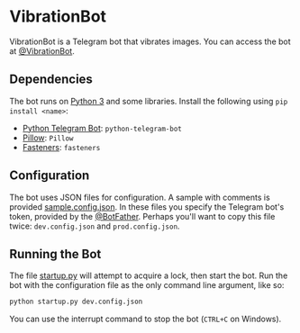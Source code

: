 # VibrationBot
VibrationBot is a Telegram bot that vibrates images. You can access the bot at [@VibrationBot](http://t.me/VibrationBot).

## Dependencies
The bot runs on [Python 3](http://python.org) and some libraries. Install the following using `pip install <name>`:

* [Python Telegram Bot](http://python-telegram-bot.org): `python-telegram-bot`
* [Pillow](https://pillow.readthedocs.io): `Pillow`
* [Fasteners](https://fasteners.readthedocs.io): `fasteners`

## Configuration
The bot uses JSON files for configuration. A sample with comments is provided [sample.config.json](sample.config.json). In these files you specify the Telegram bot's token, provided by the [@BotFather](http://t.me/BotFather). Perhaps you'll want to copy this file twice: `dev.config.json` and `prod.config.json`.

## Running the Bot
The file [startup.py](startup.py) will attempt to acquire a lock, then start the bot. Run the bot with the configuration file as the only command line argument, like so:

```bash
python startup.py dev.config.json
```

You can use the interrupt command to stop the bot (`CTRL+C` on Windows).
